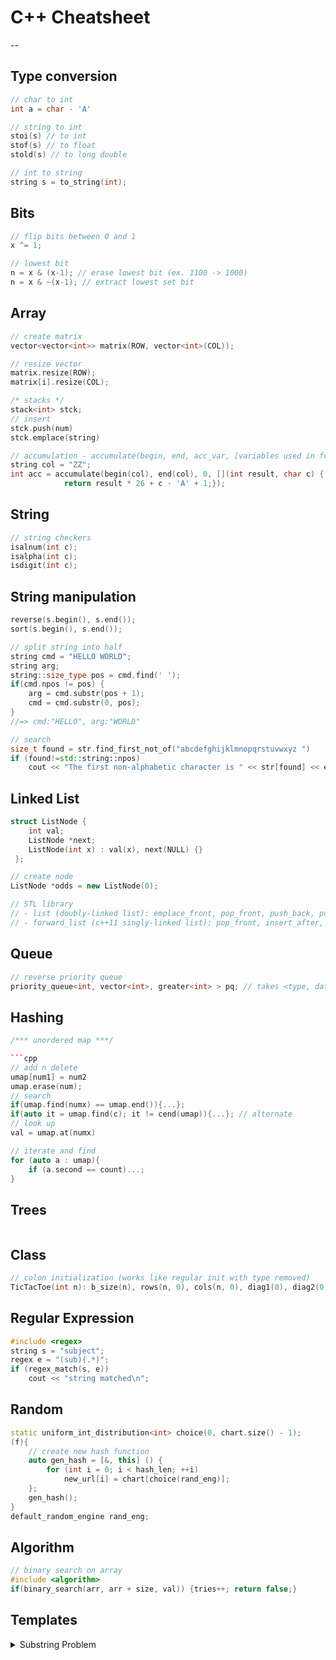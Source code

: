 # C++ Cheatsheet
--
## Type conversion
```cpp
// char to int
int a = char - 'A'

// string to int
stoi(s) // to int
stof(s) // to float
stold(s) // to long double

// int to string
string s = to_string(int);
```

## Bits
```cpp
// flip bits between 0 and 1
x ^= 1;

// lowest bit
n = x & (x-1); // erase lowest bit (ex. 1100 -> 1000)
n = x & ~(x-1); // extract lowest set bit
```

## Array
```cpp
// create matrix
vector<vector<int>> matrix(ROW, vector<int>(COL));

// resize vector
matrix.resize(ROW);
matrix[i].resize(COL);

/* stacks */
stack<int> stck;
// insert
stck.push(num)
stck.emplace(string)

// accumulation - accumulate(begin, end, acc_var, [variables used in fcn](int ThisValAccumulates, char ThisIsInput) {return ReturnValueAccumulates});
string col = "ZZ";
int acc = accumulate(begin(col), end(col), 0, [](int result, char c) {
            return result * 26 + c - 'A' + 1;});
```

## String
```cpp
// string checkers
isalnum(int c);
isalpha(int c);
isdigit(int c);
```

## String manipulation
```cpp
reverse(s.begin(), s.end());
sort(s.begin(), s.end());

// split string into half
string cmd = "HELLO WORLD";
string arg;
string::size_type pos = cmd.find(' ');
if(cmd.npos != pos) {
    arg = cmd.substr(pos + 1);
    cmd = cmd.substr(0, pos);
}
//=> cmd:"HELLO", arg:"WORLD"

// search
size_t found = str.find_first_not_of("abcdefghijklmnopqrstuvwxyz ")
if (found!=std::string::npos)
	cout << "The first non-alphabetic character is " << str[found] << endl;
```

## Linked List
```cpp
struct ListNode {
    int val;
    ListNode *next;
    ListNode(int x) : val(x), next(NULL) {}
 };

// create node
ListNode *odds = new ListNode(0);

// STL library
// - list (doubly-linked list): emplace_front, pop_front, push_back, push_front, emplace_back, pop_back
// - forward_list (c++11 singly-linked list): pop_front, insert_after, emplace_after, erase_after
```

## Queue
```cpp
// reverse priority queue
priority_queue<int, vector<int>, greater<int> > pq; // takes <type, datatype, comparison>

```

## Hashing
```cpp
/*** unordered map ***/

```cpp
// add n delete
umap[num1] = num2
umap.erase(num);
// search
if(umap.find(numx) == umap.end()){...};
if(auto it = umap.find(c); it != cend(umap)){...}; // alternate
// look up
val = umap.at(numx)

// iterate and find
for (auto a : umap){
    if (a.second == count)...;
}
```

## Trees
```cpp

```

## Class
```cpp
// colon initialization (works like regular init with type removed)
TicTacToe(int n): b_size(n), rows(n, 0), cols(n, 0), diag1(0), diag2(0) {}

```

## Regular Expression
```cpp
#include <regex>
string s = "subject";
regex e = "(sub)(.*)";
if (regex_match(s, e))
    cout << "string matched\n";
```

## Random
```cpp
static uniform_int_distribution<int> choice(0, chart.size() - 1);
(f){
    // create new hash function
    auto gen_hash = [&, this] () {
        for (int i = 0; i < hash_len; ++i)
            new_url[i] = chart[choice(rand_eng)];
    };
    gen_hash();
}
default_random_engine rand_eng;
```

## Algorithm
```cpp
// binary search on array
#include <algorithm>
if(binary_search(arr, arr + size, val)) {tries++; return false;}

```


## Templates

<details>
<summary> Substring Problem </summary>

```cpp
int findSubstring(string s){
        vector<int> map(128,0);
        int counter; // check whether the substring is valid
        int begin=0, end=0; //two pointers, one point to tail and one  head
        int d; //the length of substring

        for() { /* initialize the hash map here */ }

        while(end<s.size()){

            if(map[s[end++]]-- ?){  /* modify counter here */ }

            while(/* counter condition */){ 
                 
                 /* update d here if finding minimum*/

                //increase begin to make it invalid/valid again
                
                if(map[s[begin++]]++ ?){ /*modify counter here*/ }
            }  

            /* update d here if finding maximum*/
        }
        return d;
  }

// Source: https://leetcode.com/problems/minimum-window-substring/discuss/26808/Here-is-a-10-line-template-that-can-solve-most-'substring'-problems
```
</details>
